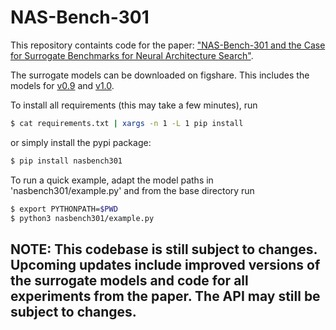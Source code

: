 # NAS-Bench-301

This repository containts code for the paper: ["NAS-Bench-301 and the Case for Surrogate Benchmarks for Neural Architecture Search"](https://arxiv.org/abs/2008.09777).

The surrogate models can be downloaded on figshare. This includes the models for [v0.9](https://figshare.com/articles/software/nasbench301_models_v0_9_zip/12962432) and [v1.0](https://figshare.com/articles/software/nasbench301_models_v1_0_zip/13061510).

To install all requirements (this may take a few minutes), run

```sh
$ cat requirements.txt | xargs -n 1 -L 1 pip install
```

or simply install the pypi package:

```sh
$ pip install nasbench301
```

To run a quick example, adapt the model paths in 'nasbench301/example.py' and from the base directory run

```sh
$ export PYTHONPATH=$PWD
$ python3 nasbench301/example.py
```

## NOTE: This codebase is still subject to changes. Upcoming updates include improved versions of the surrogate models and code for all experiments from the paper. The API may still be subject to changes.

